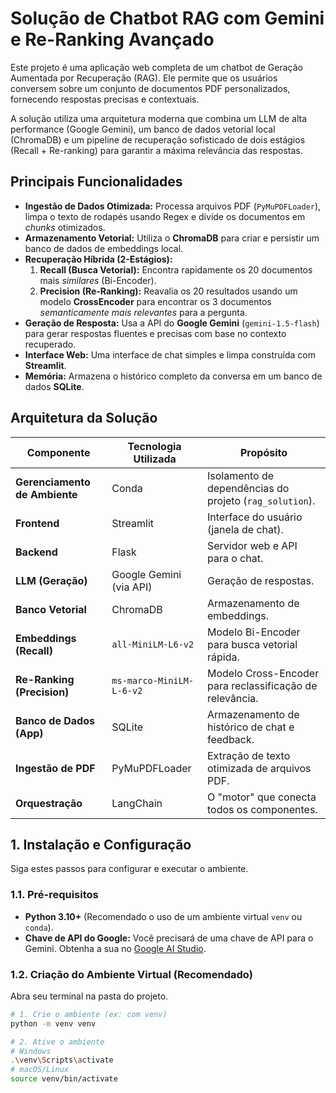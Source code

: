 # Solução de Chatbot RAG com Gemini e Re-Ranking Avançado

Este projeto é uma aplicação web completa de um chatbot de Geração Aumentada por Recuperação (RAG). Ele permite que os usuários conversem sobre um conjunto de documentos PDF personalizados, fornecendo respostas precisas e contextuais.

A solução utiliza uma arquitetura moderna que combina um LLM de alta performance (Google Gemini), um banco de dados vetorial local (ChromaDB) e um pipeline de recuperação sofisticado de dois estágios (Recall + Re-ranking) para garantir a máxima relevância das respostas.

## Principais Funcionalidades

* **Ingestão de Dados Otimizada:** Processa arquivos PDF (`PyMuPDFLoader`), limpa o texto de rodapés usando Regex e divide os documentos em *chunks* otimizados.
* **Armazenamento Vetorial:** Utiliza o **ChromaDB** para criar e persistir um banco de dados de embeddings local.
* **Recuperação Híbrida (2-Estágios):**
    1.  **Recall (Busca Vetorial):** Encontra rapidamente os 20 documentos mais *similares* (Bi-Encoder).
    2.  **Precision (Re-Ranking):** Reavalia os 20 resultados usando um modelo **CrossEncoder** para encontrar os 3 documentos *semanticamente mais relevantes* para a pergunta.
* **Geração de Resposta:** Usa a API do **Google Gemini** (`gemini-1.5-flash`) para gerar respostas fluentes e precisas com base no contexto recuperado.
* **Interface Web:** Uma interface de chat simples e limpa construída com **Streamlit**.
* **Memória:** Armazena o histórico completo da conversa em um banco de dados **SQLite**.

## Arquitetura da Solução
| Componente                    | Tecnologia Utilizada     | Propósito                                               |
|-------------------------------|--------------------------|---------------------------------------------------------|
| **Gerenciamento de Ambiente** | Conda                    | Isolamento de dependências do projeto (`rag_solution`). |
| **Frontend**                  | Streamlit                | Interface do usuário (janela de chat).                  |
| **Backend**                   | Flask                    | Servidor web e API para o chat.                         |
| **LLM (Geração)**             | Google Gemini (via API)  | Geração de respostas.                                   |
| **Banco Vetorial**            | ChromaDB                 | Armazenamento de embeddings.                            |
| **Embeddings (Recall)**       | `all-MiniLM-L6-v2`       | Modelo Bi-Encoder para busca vetorial rápida.           |
| **Re-Ranking (Precision)**    | `ms-marco-MiniLM-L-6-v2` | Modelo Cross-Encoder para reclassificação de relevância.|
| **Banco de Dados (App)**      | SQLite                   | Armazenamento de histórico de chat e feedback.          |
| **Ingestão de PDF**           | PyMuPDFLoader            | Extração de texto otimizada de arquivos PDF.            |
| **Orquestração**              | LangChain                | O "motor" que conecta todos os componentes.             |

## 1. Instalação e Configuração

Siga estes passos para configurar e executar o ambiente.

### 1.1. Pré-requisitos

* **Python 3.10+** (Recomendado o uso de um ambiente virtual `venv` ou `conda`).
* **Chave de API do Google:** Você precisará de uma chave de API para o Gemini. Obtenha a sua no [Google AI Studio](https://aistudio.google.com/app/apikey).

### 1.2. Criação do Ambiente Virtual (Recomendado)

Abra seu terminal na pasta do projeto.

```bash
# 1. Crie o ambiente (ex: com venv)
python -m venv venv

# 2. Ative o ambiente
# Windows
.\venv\Scripts\activate
# macOS/Linux
source venv/bin/activate
